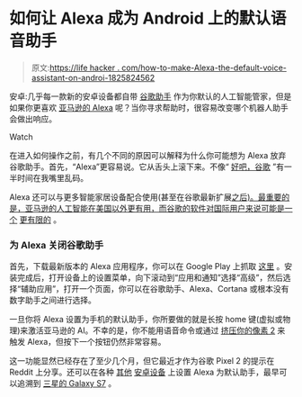 # 如何让 Alexa 成为 Android 上的默认语音助手

> 原文:[https://life hacker . com/how-to-make-Alexa-the-default-voice-assistant-on-androi-1825824562](https://lifehacker.com/how-to-make-alexa-the-default-voice-assistant-on-androi-1825824562)

安卓:几乎每一款新的安卓设备都自带 [谷歌助手](https://lifehacker.com/soon-you-wont-have-to-say-hey-google-to-launch-google-a-1822563826#_ga=2.252155338.2130151020.1525698930-3846207152.1521480874) 作为你默认的人工智能管家，但是如果你更喜欢 [亚马逊的 Alexa](https://lifehacker.com/the-first-alexa-skills-to-enable-on-your-new-amazon-ech-1796841634#_ga=2.252155338.2130151020.1525698930-3846207152.1521480874) 呢？当你寻求帮助时，很容易改变哪个机器人助手会做出响应。

Watch

在进入如何操作之前，有几个不同的原因可以解释为什么你可能想为 Alexa 放弃谷歌助手。首先，“Alexa”更容易说。它从舌头上滚下来。不像“ [好吧，谷歌](https://lifehacker.com/soon-you-wont-have-to-say-hey-google-to-launch-google-a-1822563826#_ga=2.248296772.2130151020.1525698930-3846207152.1521480874) ”有一半时间在我嘴里乱码。

Alexa 还可以与更多智能家居设备配合使用(甚至在谷歌最新扩展[之后)。最重要的是，亚马逊的人工智能在美国以外更有用，而谷歌的软件对国际用户来说可能是一个](https://lifehacker.com/here-are-google-homes-best-new-smart-home-features-1825746406?rev=1525363897495#_ga=2.9240182.2130151020.1525698930-3846207152.1521480874) [更有限的](https://www.theverge.com/2017/8/25/16202564/google-assistant-ios-europe-france-germany-uk-available-now) 。

### 为 Alexa 关闭谷歌助手

首先，下载最新版本的 Alexa 应用程序，你可以在 Google Play 上抓取 [这里](https://play.google.com/store/apps/details?id=com.amazon.dee.app&hl=en_US) 。安装完成后，打开设备上的设置菜单，向下滚动到“应用和通知”选择“高级”，然后选择“辅助应用”，打开一个页面，你可以在谷歌助手、Alexa、Cortana 或根本没有数字助手之间进行选择。

一旦你将 Alexa 设置为手机的默认助手，你所要做的就是长按 home 键(虚拟或物理)来激活亚马逊的 AI。不幸的是，你不能用语音命令或通过 [挤压你的像素 2](https://lifehacker.com/the-pixel-2s-biggest-gimmick-might-actually-be-its-best-1819163006#_ga=2.10353910.2130151020.1525698930-3846207152.1521480874) 来触发 Alexa，但按下一个按钮仍然非常容易。

这一功能显然已经存在了至少几个月，但它最近才作为谷歌 Pixel 2 的提示在 Reddit 上分享。还可以在各种 [其他](https://www.reddit.com/r/Android/comments/8hj1ps/alexa_can_be_configured_as_a_default_assistant_on/dyknyot/) [安卓设备](https://www.reddit.com/r/amazonecho/comments/8hfe83/alexa_can_be_configured_as_a_default_assistant_on/dyjcptw/) 上设置 Alexa 为默认助手，最早可以追溯到 [三星的 Galaxy S7](https://lifehacker.com/dont-ditch-your-galaxy-s7-give-it-an-android-8-0-ore-1825656496?rev=1525110128506) 。
